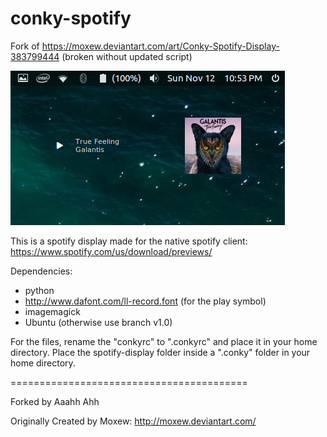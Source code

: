 # conky-spotify
Fork of https://moxew.deviantart.com/art/Conky-Spotify-Display-383799444 (broken without updated script)

![Screenshot](/screenshot.png?raw=true "Screenshot")

This is a spotify display made for the native spotify client:
https://www.spotify.com/us/download/previews/

Dependencies:
* python 
* http://www.dafont.com/ll-record.font (for the play symbol)
* imagemagick
* Ubuntu (otherwise use branch v1.0)

For the files, rename the "conkyrc" to ".conkyrc" and place it in your home directory.
Place the spotify-display folder inside a ".conky" folder in your home directory.

=========================================

Forked by Aaahh Ahh

Originally Created by Moxew:
http://moxew.deviantart.com/

